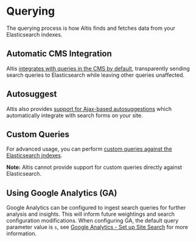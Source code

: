 # Querying

The querying process is how Altis finds and fetches data from your Elasticsearch indexes.

## Automatic CMS Integration

Altis [integrates with queries in the CMS by default](cms-integration.md), transparently sending search queries to Elasticsearch
while leaving other queries unaffected.

## Autosuggest

Altis also provides [support for Ajax-based autosuggestions](autosuggest.md) which automatically integrate with search forms on your
site.

## Custom Queries

For advanced usage, you can perform [custom queries against the Elasticsearch indexes](custom-queries.md).

**Note:** Altis cannot provide support for custom queries directly against Elasticsearch.

## Using Google Analytics (GA)

Google Analytics can be configured to ingest search queries for further analysis and insights. This will inform future weightings
and search configuration modifications. When configuring GA, the default query parameter value is `s`,
see [Google Analytics - Set up Site Search](https://support.google.com/analytics/answer/1012264) for more information.
